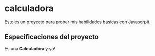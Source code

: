 # calculadora
Este es un proyecto para probar mis habilidades basicas con Javascrpit.

## Especificaciones del proyecto
Es una **Calculadora** y ya!
